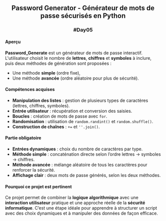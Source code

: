 ## <p align="center"> Password Generator - Générateur de mots de passe sécurisés en Python </p>
### <p align="center"> #Day05 </p>

#### Aperçu
**Password_Generate** est un générateur de mots de passe interactif. L'utilisateur choisit le nombre de **lettres**, **chiffres** et **symboles** à inclure, puis deux méthodes de génération sont proposées :
- Une méthode **simple** (ordre fixe),
- Une méthode **avancée** (ordre aléatoire pour plus de sécurité).

#### Compétences acquises
- **Manipulation des listes** : gestion de plusieurs types de caractères (lettres, chiffres, symboles).
- **Entrée utilisateur** : récupération et conversion des saisies.
- **Boucles** : création de mots de passe avec `for`.
- **Randomisation** : utilisation de `random.randint()` et `random.shuffle()`.
- **Construction de chaînes** : `+=` et `''.join()`.

#### Partie obligatoire
- **Entrées dynamiques** : choix du nombre de caractères par type.
- **Méthode simple** : concaténation directe selon l’ordre lettres → symboles → chiffres.
- **Méthode avancée** : mélange aléatoire de tous les caractères pour renforcer la sécurité.
- **Affichage clair** : deux mots de passe générés, selon les deux méthodes.

#### Pourquoi ce projet est pertinent
Ce projet permet de combiner la **logique algorithmique** avec une **interaction utilisateur** pratique et une approche réelle de la **sécurité informatique**. C’est une étape idéale pour apprendre à structurer un script avec des choix dynamiques et à manipuler des données de façon efficace.
